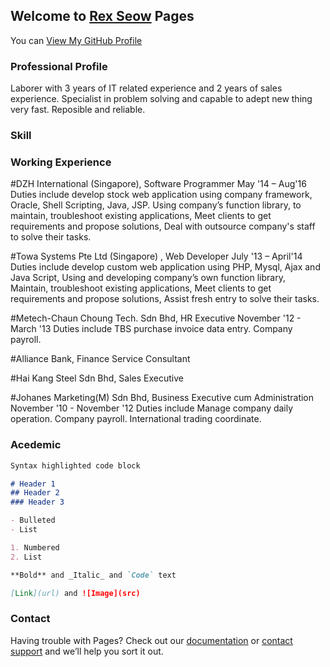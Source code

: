 ## Welcome to [Rex Seow](https://github.com/RexSeowKwenJin) Pages

You can [View My GitHub Profile](https://github.com/RexSeowKwenJin)

### Professional Profile
Laborer with 3 years of IT related experience and 2 years of sales experience. 
Specialist in problem solving and capable to adept new thing very fast.
Reposible and reliable.

### Skill

### Working Experience
#DZH International (Singapore), Software Programmer 
May '14 – Aug'16 
Duties include develop stock web application using company framework, Oracle, Shell Scripting, Java, JSP. Using company’s function library, to maintain, troubleshoot existing applications, Meet clients to get requirements and propose solutions, Deal with outsource company's staff to solve their tasks.

#Towa Systems Pte Ltd (Singapore) , Web Developer 
July '13 – April'14
Duties include develop custom web application using PHP, Mysql, Ajax and Java Script, Using and developing company’s own function library,  Maintain, troubleshoot existing applications, Meet clients to get requirements and propose solutions, Assist fresh entry to solve their tasks.

#Metech-Chaun Choung Tech. Sdn Bhd, HR Executive 
November '12 - March '13
Duties include TBS purchase invoice data entry. Company payroll.  

#Alliance Bank, Finance Service Consultant 

#Hai Kang Steel Sdn Bhd, Sales Executive 

#Johanes Marketing(M) Sdn Bhd, Business Executive cum Administration
November '10 - November '12
Duties include Manage company daily operation. Company payroll. International trading coordinate.

### Acedemic




```markdown
Syntax highlighted code block

# Header 1
## Header 2
### Header 3

- Bulleted
- List

1. Numbered
2. List

**Bold** and _Italic_ and `Code` text

[Link](url) and ![Image](src)
```

###  Contact


Having trouble with Pages? Check out our [documentation](https://help.github.com/categories/github-pages-basics/) or [contact support](https://github.com/contact) and we’ll help you sort it out.
